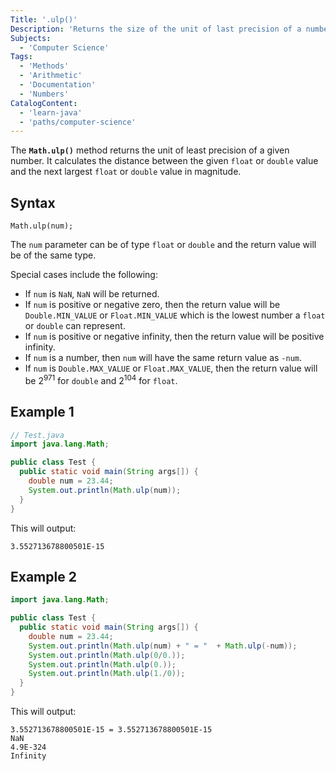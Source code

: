 ```yaml
---
Title: '.ulp()'
Description: 'Returns the size of the unit of last precision of a number.'
Subjects:
  - 'Computer Science'
Tags:
  - 'Methods'
  - 'Arithmetic'
  - 'Documentation'
  - 'Numbers'
CatalogContent:
  - 'learn-java'
  - 'paths/computer-science'
---
```


The **`Math.ulp()`** method returns the unit of least precision of a given number. It calculates the distance between the given `float` or `double` value and the next largest `float` or `double` value in magnitude.

## Syntax

```pseudo
Math.ulp(num);
```

The `num` parameter can be of type `float` or `double` and the return value will be of the same type.

Special cases include the following:

- If `num` is `NaN`, `NaN` will be returned.
- If `num` is positive or negative zero, then the return value will be `Double.MIN_VALUE` or `Float.MIN_VALUE` which is the lowest number a `float` or `double` can represent.
- If `num` is positive or negative infinity, then the return value will be positive infinity.
- If `num` is a number, then `num` will have the same return value as `-num`.
- If `num` is `Double.MAX_VALUE` or `Float.MAX_VALUE`, then the return value will be 2<sup>971</sup> for `double` and 2<sup>104</sup> for `float`.

## Example 1

```java
// Test.java
import java.lang.Math;

public class Test {
  public static void main(String args[]) {
    double num = 23.44;
    System.out.println(Math.ulp(num));
  }
}
```

This will output:

```shell
3.552713678800501E-15
```

## Example 2

```java
import java.lang.Math;

public class Test {
  public static void main(String args[]) {
    double num = 23.44;
    System.out.println(Math.ulp(num) + " = "  + Math.ulp(-num));
    System.out.println(Math.ulp(0/0.));
    System.out.println(Math.ulp(0.));
    System.out.println(Math.ulp(1./0));
  }
}
```

This will output:

```shell
3.552713678800501E-15 = 3.552713678800501E-15
NaN
4.9E-324
Infinity
```
